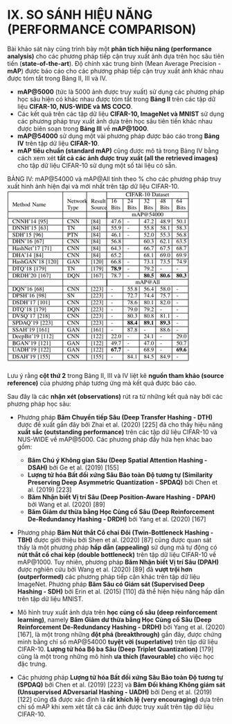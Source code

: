 # IX. SO SÁNH HIỆU NĂNG (PERFORMANCE COMPARISON)

Bài khảo sát này cũng trình bày một **phân tích hiệu năng (performance analysis)** cho các phương pháp tiếp cận truy xuất ảnh dựa trên học sâu tiên tiến (**state-of-the-art**). Độ chính xác trung bình (Mean Average Precision - **mAP**) được báo cáo cho các phương pháp tiếp cận truy xuất ảnh khác nhau được tóm tắt trong Bảng II, III và IV.

*   **mAP@5000** (tức là 5000 ảnh được truy xuất) sử dụng các phương pháp học sâu hiện có khác nhau được tóm tắt trong **Bảng II** trên các tập dữ liệu **CIFAR-10, NUS-WIDE và MS COCO**.
*   Các kết quả trên các tập dữ liệu **CIFAR-10, ImageNet và MNIST** sử dụng các phương pháp truy xuất ảnh dựa trên học sâu tiên tiến khác nhau được biên soạn trong **Bảng III** về **mAP@1000**.
*   **mAP@54000** sử dụng một vài phương pháp được báo cáo trong **Bảng IV** trên tập dữ liệu **CIFAR-10**.
*   **mAP tiêu chuẩn (standard mAP)** cũng được mô tả trong Bảng IV bằng cách xem xét **tất cả các ảnh được truy xuất (all the retrieved images)** cho tập dữ liệu CIFAR-10 sử dụng một số tài liệu có sẵn.

BẢNG IV: mAP@54000 và mAP@All tính theo % cho các phương pháp truy xuất hình ảnh hiện đại và mới nhất trên tập dữ liệu CIFAR-10.
![fig12](image/a12.png)

Lưu ý rằng **cột thứ 2** trong Bảng II, III và IV liệt kê **nguồn tham khảo (source reference)** của phương pháp tương ứng mà kết quả được báo cáo.

Sau đây là các **nhận xét (observations)** rút ra từ những kết quả này bởi các phương pháp học sâu:

*   Phương pháp **Băm Chuyển tiếp Sâu (Deep Transfer Hashing - DTH)** được đề xuất gần đây bởi Zhai et al. (2020) [225] đã cho thấy hiệu năng **xuất sắc (outstanding performance)** trên các tập dữ liệu CIFAR-10 và NUS-WIDE về mAP@5000. Các phương pháp đầy hứa hẹn khác bao gồm:
    *   **Băm Chú ý Không gian Sâu (Deep Spatial Attention Hashing - DSAH)** bởi Ge et al. (2019) [155]
    *   **Lượng tử hóa Bất đối xứng Sâu Bảo toàn Độ tương tự (Similarity Preserving Deep Asymmetric Quantization - SPDAQ)** bởi Chen et al. (2019) [223]
    *   **Băm Nhận biết Vị trí Sâu (Deep Position-Aware Hashing - DPAH)** bởi Wang et al. (2020) [89]
    *   **Băm Giảm dư thừa bằng Học Củng cố Sâu (Deep Reinforcement De-Redundancy Hashing - DRDH)** bởi Yang et al. (2020) [167]

*   Phương pháp **Băm Nút thắt Cổ chai Đôi (Twin-Bottleneck Hashing - TBH)** được giới thiệu bởi Shen et al. (2020) [87] cũng được quan sát thấy là một phương pháp **hấp dẫn (appealing)** sử dụng mã tự động có **nút thắt cổ chai kép (double bottleneck)** trên tập dữ liệu CIFAR-10 về mAP@1000. Tuy nhiên, phương pháp **Băm Nhận biết Vị trí Sâu (DPAH)** được nghiên cứu bởi Wang et al. (2020) [89] đã **vượt trội hơn (outperformed)** các phương pháp tiếp cận khác trên tập dữ liệu ImageNet. Phương pháp **Băm Sâu có Giám sát (Supervised Deep Hashing - SDH)** bởi Erin et al. (2015) [110] đã thể hiện hiệu năng hấp dẫn trên tập dữ liệu MNIST.

*   Mô hình truy xuất ảnh dựa trên **học củng cố sâu (deep reinforcement learning)**, namely **Băm Giảm dư thừa bằng Học Củng cố Sâu (Deep Reinforcement De-Redundancy Hashing - DRDH)** bởi Yang et al. (2020) [167], là một trong những **đột phá (breakthrough)** gần đây, được chứng minh bằng chỉ số mAP@54000 **tuyệt vời (superlative)** trên tập dữ liệu CIFAR-10. **Lượng tử hóa Bộ ba Sâu (Deep Triplet Quantization)** [179] cũng là một trong những mô hình **ưa thích (favourable)** cho việc học đặc trưng.

*   Các phương pháp **Lượng tử hóa Bất đối xứng Sâu Bảo toàn Độ tương tự (SPDAQ)** bởi Chen et al. (2019) [223] và **Băm Đối kháng Không giám sát (Unsupervised ADversarial Hashing - UADH)** bởi Deng et al. (2019) [122] cũng đã được xác định là **rất khích lệ (very encouraging)** dựa trên chỉ số mAP khi xem xét tất cả các ảnh được truy xuất trên tập dữ liệu CIFAR-10.